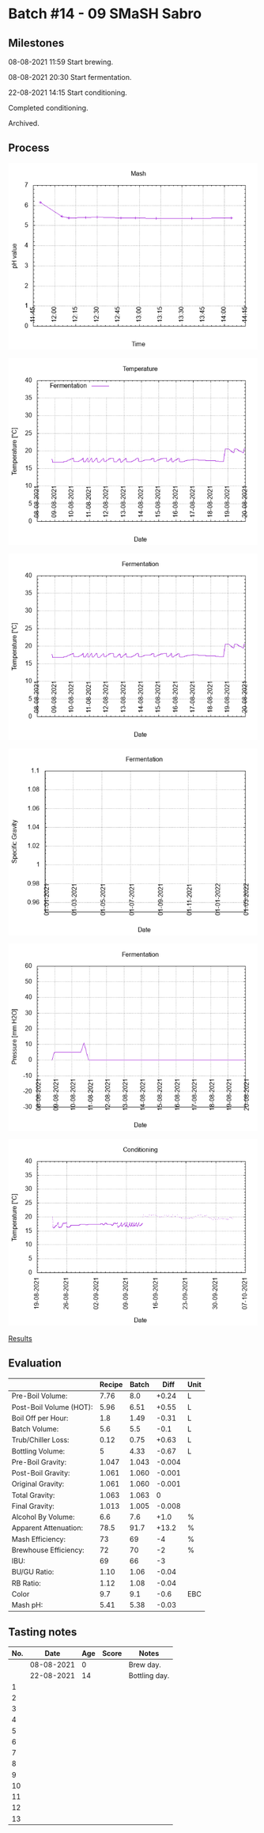 # Batch #14 - 09 SMaSH Sabro

## Milestones

08-08-2021 11:59 Start brewing.

08-08-2021 20:30 Start fermentation.

22-08-2021 14:15 Start conditioning.

Completed conditioning.

Archived.

## Process

![mash pH](mash_ph.png)

![temperature](temperature.png)

![fermentation](fermentation.png)

![specific gravity](gravity.png)

![pressure](pressure.png)

![conditioning](conditioning.png)

[Results](./Batch_14_09_SMaSH_Sabro_results.pdf)

## Evaluation

|                         | Recipe | Batch | Diff   | Unit |
|-------------------------|--------|-------|--------|------|
| Pre-Boil Volume:        | 7.76   | 8.0   | +0.24  | L    |
| Post-Boil Volume (HOT): | 5.96   | 6.51  | +0.55  | L    |
| Boil Off per Hour:      | 1.8    | 1.49  | -0.31  | L    |
| Batch Volume:           | 5.6    | 5.5   | -0.1   | L    |
| Trub/Chiller Loss:      | 0.12   | 0.75  | +0.63  | L    |
| Bottling Volume:        | 5      | 4.33  | -0.67  | L    |
| Pre-Boil Gravity:       | 1.047  | 1.043 | -0.004 |      |
| Post-Boil Gravity:      | 1.061  | 1.060 | -0.001 |      |
| Original Gravity:       | 1.061  | 1.060 | -0.001 |      |
| Total Gravity:          | 1.063  | 1.063 |  0     |      |
| Final Gravity:          | 1.013  | 1.005 | -0.008 |      |
| Alcohol By Volume:      | 6.6    | 7.6   | +1.0   | %    |
| Apparent Attenuation:   | 78.5   | 91.7  | +13.2  | %    |
| Mash Efficiency:        | 73     | 69    | -4     | %    |
| Brewhouse Efficiency:   | 72     | 70    | -2     | %    |
| IBU:                    | 69     | 66    | -3     |      |
| BU/GU Ratio:            | 1.10   | 1.06  | -0.04  |      |
| RB Ratio:               | 1.12   | 1.08  | -0.04  |      |
| Color                   | 9.7    | 9.1   | -0.6   | EBC  |
| Mash pH:                | 5.41   | 5.38  | -0.03  |      |

## Tasting notes

| No. | Date       | Age | Score | Notes |
|-----|------------|-----|-------|-------|
|     | 08-08-2021 |   0 |       | Brew day. |
|     | 22-08-2021 |  14 |       | Bottling day. |
|   1 |            |     |       |  |
|   2 |            |     |       |  |
|   3 |            |     |       |  |
|   4 |            |     |       |  |
|   5 |            |     |       |  |
|   6 |            |     |       |  |
|   7 |            |     |       |  |
|   8 |            |     |       |  |
|   9 |            |     |       |  |
|  10 |            |     |       |  |
|  11 |            |     |       |  |
|  12 |            |     |       |  |
|  13 |            |     |       |  |

